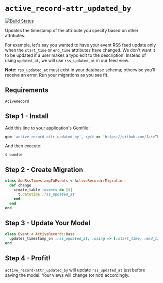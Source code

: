 # `active_record-attr_updated_by`
[![Build Status](https://travis-ci.org/JakeTheSnake3p0/active_record-attr_updated_by.svg?branch=master)](https://travis-ci.org/JakeTheSnake3p0/active_record-attr_updated_by?branch=master)

Updates the timestamp of the attribute you specify based on other attributes.

For example, let's say you wanted to have your event RSS feed update only when the `start_time` or `end_time` attributes have changed. We don't want it to be updated if a user makes a typo edit to the description! Instead of using `updated_at`, we will use `rss_updated_at` in our feed view.

**Note:** `rss_updated_at` must exist in your database schema; otherwise you'll receive an error. Run your migrations as you see fit.

## Requirements

`AciveRecord`

## Step 1 - Install

Add this line to your application's Gemfile:

```ruby
gem 'active_record-attr_updated_by', :git => 'https://github.com/JakeTheSnake3p0/active_record-attr_updated_by.git'
```

And then execute:

    $ bundle

## Step 2 - Create Migration

```ruby
class AddRssTimestampToEvents < ActiveRecord::Migration
  def change
    create_table :events do |t|
      t.datetime :rss_updated_at
    end
  end
end
```

## Step 3 - Update Your Model
```ruby
class Event < ActiveRecord::Base
  updates_timestamp_on :rss_updated_at, :using => [:start_time, :end_time]
end
```

## Step 4 - Profit!
`active_record-attr_updated_by` will update `rss_updated_at` just before saving the model. Your views will change (or not) accordingly.
